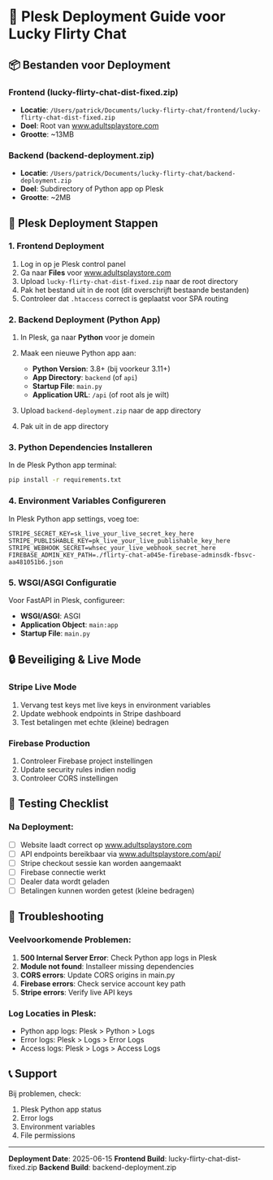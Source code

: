 # 🚀 Plesk Deployment Guide voor Lucky Flirty Chat

## 📦 Bestanden voor Deployment

### Frontend (lucky-flirty-chat-dist-fixed.zip)
- **Locatie**: `/Users/patrick/Documents/lucky-flirty-chat/frontend/lucky-flirty-chat-dist-fixed.zip`
- **Doel**: Root van www.adultsplaystore.com
- **Grootte**: ~13MB

### Backend (backend-deployment.zip)
- **Locatie**: `/Users/patrick/Documents/lucky-flirty-chat/backend-deployment.zip`
- **Doel**: Subdirectory of Python app op Plesk
- **Grootte**: ~2MB

## 🔧 Plesk Deployment Stappen

### 1. Frontend Deployment
1. Log in op je Plesk control panel
2. Ga naar **Files** voor www.adultsplaystore.com
3. Upload `lucky-flirty-chat-dist-fixed.zip` naar de root directory
4. Pak het bestand uit in de root (dit overschrijft bestaande bestanden)
5. Controleer dat `.htaccess` correct is geplaatst voor SPA routing

### 2. Backend Deployment (Python App)
1. In Plesk, ga naar **Python** voor je domein
2. Maak een nieuwe Python app aan:
   - **Python Version**: 3.8+ (bij voorkeur 3.11+)
   - **App Directory**: `backend` (of `api`)
   - **Startup File**: `main.py`
   - **Application URL**: `/api` (of root als je wilt)

3. Upload `backend-deployment.zip` naar de app directory
4. Pak uit in de app directory

### 3. Python Dependencies Installeren
In de Plesk Python app terminal:
```bash
pip install -r requirements.txt
```

### 4. Environment Variables Configureren
In Plesk Python app settings, voeg toe:
```
STRIPE_SECRET_KEY=sk_live_your_live_secret_key_here
STRIPE_PUBLISHABLE_KEY=pk_live_your_live_publishable_key_here
STRIPE_WEBHOOK_SECRET=whsec_your_live_webhook_secret_here
FIREBASE_ADMIN_KEY_PATH=./flirty-chat-a045e-firebase-adminsdk-fbsvc-aa481051b6.json
```

### 5. WSGI/ASGI Configuratie
Voor FastAPI in Plesk, configureer:
- **WSGI/ASGI**: ASGI
- **Application Object**: `main:app`
- **Startup File**: `main.py`

## 🔒 Beveiliging & Live Mode

### Stripe Live Mode
1. Vervang test keys met live keys in environment variables
2. Update webhook endpoints in Stripe dashboard
3. Test betalingen met echte (kleine) bedragen

### Firebase Production
1. Controleer Firebase project instellingen
2. Update security rules indien nodig
3. Controleer CORS instellingen

## 🧪 Testing Checklist

### Na Deployment:
- [ ] Website laadt correct op www.adultsplaystore.com
- [ ] API endpoints bereikbaar via www.adultsplaystore.com/api/
- [ ] Stripe checkout sessie kan worden aangemaakt
- [ ] Firebase connectie werkt
- [ ] Dealer data wordt geladen
- [ ] Betalingen kunnen worden getest (kleine bedragen)

## 🚨 Troubleshooting

### Veelvoorkomende Problemen:
1. **500 Internal Server Error**: Check Python app logs in Plesk
2. **Module not found**: Installeer missing dependencies
3. **CORS errors**: Update CORS origins in main.py
4. **Firebase errors**: Check service account key path
5. **Stripe errors**: Verify live API keys

### Log Locaties in Plesk:
- Python app logs: Plesk > Python > Logs
- Error logs: Plesk > Logs > Error Logs
- Access logs: Plesk > Logs > Access Logs

## 📞 Support
Bij problemen, check:
1. Plesk Python app status
2. Error logs
3. Environment variables
4. File permissions

---
**Deployment Date**: 2025-06-15
**Frontend Build**: lucky-flirty-chat-dist-fixed.zip
**Backend Build**: backend-deployment.zip
